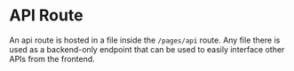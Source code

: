 # API Route
An api route is hosted in a file inside the `/pages/api` route. Any file there is used as a backend-only endpoint that can be used to easily interface other APIs from the frontend.
